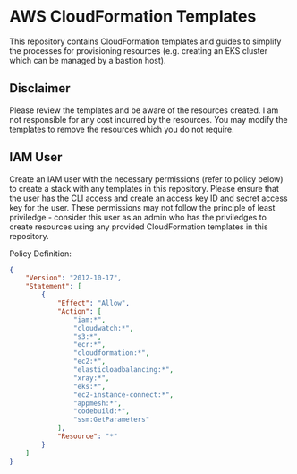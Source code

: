 # AWS CloudFormation Templates
This repository contains CloudFormation templates and guides to simplify the processes for provisioning resources (e.g. creating an EKS cluster which can be managed by a bastion host).

## Disclaimer

Please review the templates and be aware of the resources created. I am not responsible for any cost incurred by the resources. You may modify the templates to remove the resources which you do not require.

## IAM User

Create an IAM user with the necessary permissions (refer to policy below) to create a stack with any templates in this repository. Please ensure that the user has the CLI access and create an access key ID and secret access key for the user. These permissions may not follow the principle of least priviledge - consider this user as an admin who has the priviledges to create resources using any provided CloudFormation templates in this repository.

Policy Definition:
```json
{
    "Version": "2012-10-17",
    "Statement": [
        {
            "Effect": "Allow",
            "Action": [
                "iam:*",
                "cloudwatch:*",
                "s3:*",
                "ecr:*",
                "cloudformation:*",
                "ec2:*",
                "elasticloadbalancing:*",
                "xray:*",
                "eks:*",
                "ec2-instance-connect:*",
                "appmesh:*",
                "codebuild:*",
                "ssm:GetParameters"
            ],
            "Resource": "*"
        }
    ]
}
```
